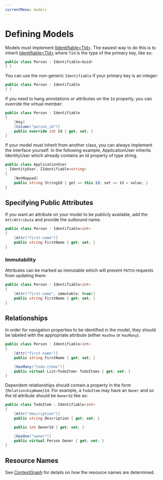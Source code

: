 ```yaml
---
currentMenu: models
---
```


# Defining Models

Models must implement [IIdentifiable&lt;TId&gt;](https://github.com/Research-Institute/json-api-dotnet-core/blob/master/src/JsonApiDotNetCore/Models/IIdentifiable.cs).
The easiest way to do this is to inherit [Identifiable&lt;TId&gt;](https://github.com/Research-Institute/json-api-dotnet-core/blob/master/src/JsonApiDotNetCore/Models/Identifiable.cs) where `TId` is the type of the primary key, like so:

```csharp
public class Person : Identifiable<Guid>
{ }
```

You can use the non-generic `Identifiable` if your primary key is an integer:

```csharp
public class Person : Identifiable
{ }
```

If you need to hang annotations or attributes on the `Id` property, you can override the virtual member:

```csharp
public class Person : Identifiable
{ 
    [Key]
    [Column("person_id")]
    public override int Id { get; set; }
}
```

If your model must inherit from another class, you can always implement the interface yourself.
In the following example, ApplicationUser inherits IdentityUser which already contains an Id property of
type string.

```csharp
public class ApplicationUser 
: IdentityUser, IIdentifiable<string>
{
    [NotMapped]
    public string StringId { get => this.Id; set => Id = value; }
}
```

## Specifying Public Attributes

If you want an attribute on your model to be publicly available, 
add the `AttrAttribute` and provide the outbound name.

```csharp
public class Person : Identifiable<int>
{
    [Attr("first-name")]
    public string FirstName { get; set; }
}
```

### Immutability

Attributes can be marked as immutable which will prevent `PATCH` requests
from updating them:

```csharp
public class Person : Identifiable<int>
{
    [Attr("first-name", immutable: true)]
    public string FirstName { get; set; }
}
```

## Relationships

In order for navigation properties to be identified in the model, 
they should be labeled with the appropriate attribute (either `HasOne` or `HasMany`).

```csharp
public class Person : Identifiable<int>
{
    [Attr("first-name")]
    public string FirstName { get; set; }

    [HasMany("todo-items")]
    public virtual List<TodoItem> TodoItems { get; set; }
}
```

Dependent relationships should contain a property in the form `{RelationshipName}Id`. 
For example, a `TodoItem` may have an `Owner` and so the Id attribute should be `OwnerId` like so:

```csharp
public class TodoItem : Identifiable<int>
{
    [Attr("description")]
    public string Description { get; set; }

    public int OwnerId { get; set; }

    [HasOne("owner")]
    public virtual Person Owner { get; set; }
}
```

## Resource Names

See [ContextGraph](contextgraph.html) for details on how the resource names are determined.
